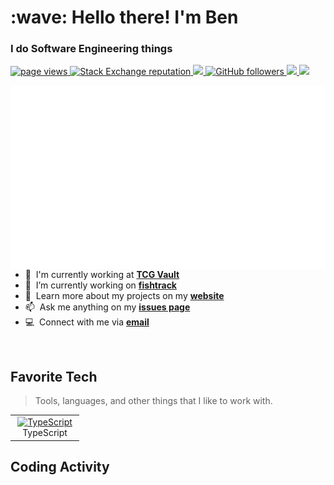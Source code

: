 <h1 align="left" id="macropower-title">:wave: Hello there! I'm Ben</h1>
<h3 align="left">I do Software Engineering things</h3>

<p align="left">
  <a href="https://github.com/bencodes07/bencodes07">
    <img src="https://komarev.com/ghpvc/?username=bencodes07" alt="page views" />
  </a>
  <a href="https://stackoverflow.com/users/13688326">
    <img alt="Stack Exchange reputation" src="https://img.shields.io/stackexchange/stackoverflow/r/13688326?color=orange&label=reputation&logo=stackoverflow">
  </a>
  <a href="https://vscode.dev">
    <img src="https://img.shields.io/badge/Editor-VSCode-blue?logo=visual-studio-code&logoColor=white">
  </a>
  <a href="https://github.com/MacroPower?tab=followers">
    <img alt="GitHub followers" src="https://img.shields.io/github/followers/MacroPower?color=green&logo=github">
  </a>
  <a href="https://react.dev">
    <img src="https://img.shields.io/badge/JavaScript%20Framework-React-32CD32?logo=javascript&logoColor=white">
  </a>
  <a href="https://apple.com">
    <img src="https://img.shields.io/badge/OS-macOS-informational?logo=apple&logoColor=white">
  </a>
</p>

<a href="#macropower-title">
  <img src="https://raw.githubusercontent.com/MacroPower/github-stats-transparent/output/generated/overview.svg" alt="macropower" align="right" />
</a>

- :office: &nbsp;I'm currently working at **[TCG Vault]**
- :seedling: &nbsp;I’m currently working on **[fishtrack]**
- :book: &nbsp;Learn more about my projects on my **[website]**
- :mailbox: &nbsp;Ask me anything on my **[issues page]**
- :computer: &nbsp;Connect with me via **[email]**

<br>

<h2 align="left" id="macropower-tech">Favorite Tech</h2>

> Tools, languages, and other things that I like to work with.

<table>
  <tr>
    <td align="center" width="96">
      <a href="#macropower-tech">
        <img src="./img/typescript-original.svg" width="48" height="48" alt="TypeScript" />
      </a>
      <br>TypeScript
    </td>
  </tr>
</table>

<h2 align="left">Coding Activity</h2>

<!-- links -->

[TCG Vault]: https://tcg-home.com "TCG Home"
[issues page]: https://github.com/bencodes07/bencodes07/issues "bencodes07/issues"
[fishtrack]: https://github.com/bencodes07/fishtrack "bencodes07/fishtrack"
[website]: https://bencodes.vercel.app "My Website"
[email]: mailto:boeckmannben@gmail.com "boeckmannben<at>gmail.com"
